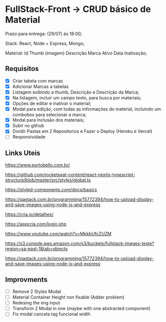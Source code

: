 # FullStack-Front -> CRUD básico de Material

Prazo para entrega: (29/07) às 18:00;

Stack: React, Node + Express, Mongo;

Material:
Id
Thumb (imagem)
Descrição
Marca
Ativo
Data Inativação;

## Requisitos

- [x] Criar tabela com marcas
- [x] Adicionar Marcas a tabelas
- [x] Listagem exibindo a thumb, Descrição e Descrição da Marca;
- [x] Na listagem, incluir um campo texto, para busca por materiais;
- [x] Opções de editar e inativar o material;
- [x] Modal para edição, com todas as informações do material, incluindo um combobox para selecionar a marca;
- [x] Modal para Inclusão dos materiais;
- [x] Subir no github
- [x] Dividir Pastas em 2 Repositorios e Fazer o Deploy (Heroku e Vercel)
- [ ] Responsividade

## Links Uteis

https://www.portobello.com.br/

https://github.com/rocketseat-content/react-nextjs-typescript-structure/blob/master/src/styles/global.ts

https://styled-components.com/docs/basics

https://qastack.com.br/programming/15772394/how-to-upload-display-and-save-images-using-node-js-and-express

https://cria.io/detalhes/

https://appcria.com/login.php

https://www.youtube.com/watch?v=MkkbUfcZUZM

https://s3.console.aws.amazon.com/s3/buckets/fullstack-images-teste?region=sa-east-1&tab=objects

https://qastack.com.br/programming/15772394/how-to-upload-display-and-save-images-using-node-js-and-express

## Improvments

- [ ] Remove 2 Styles Modal
- [ ] Material Container Height non fixable (Adder problem)
- [ ] Redesing the img input
- [ ] Transform 2 Modal in one (maybe with one abstracted component)
- [ ] Fix modal cancela <a> tag funcional width
